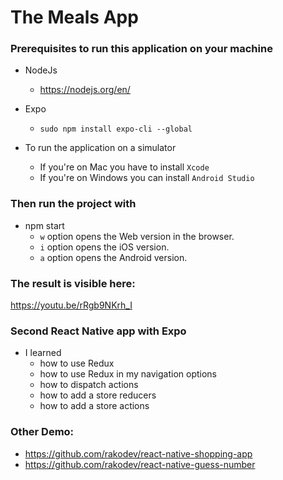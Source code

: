 # The Meals App

### Prerequisites to run this application on your machine

- NodeJs
  - https://nodejs.org/en/
- Expo

  - `sudo npm install expo-cli --global`

- To run the application on a simulator
  - If you're on Mac you have to install `Xcode`
  - If you're on Windows you can install `Android Studio`

### Then run the project with

- npm start
  - `w` option opens the Web version in the browser.
  - `i` option opens the iOS version.
  - `a` option opens the Android version.

### The result is visible here:

https://youtu.be/rRgb9NKrh_I

### Second React Native app with Expo

- I learned
  - how to use Redux
  - how to use Redux in my navigation options
  - how to dispatch actions
  - how to add a store reducers
  - how to add a store actions

### Other Demo:

- https://github.com/rakodev/react-native-shopping-app
- https://github.com/rakodev/react-native-guess-number
